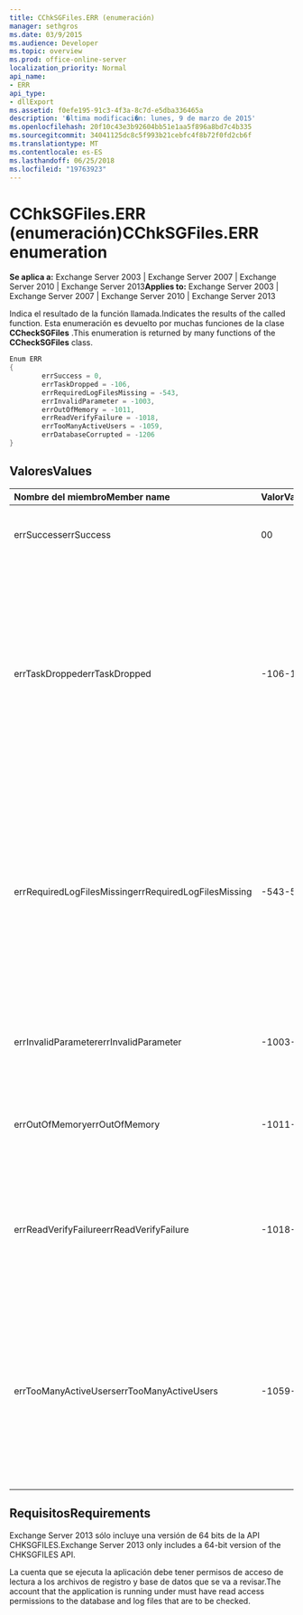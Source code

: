 ```yaml
---
title: CChkSGFiles.ERR (enumeración)
manager: sethgros
ms.date: 03/9/2015
ms.audience: Developer
ms.topic: overview
ms.prod: office-online-server
localization_priority: Normal
api_name:
- ERR
api_type:
- dllExport
ms.assetid: f0efe195-91c3-4f3a-8c7d-e5dba336465a
description: '�ltima modificaci�n: lunes, 9 de marzo de 2015'
ms.openlocfilehash: 20f10c43e3b92604bb51e1aa5f896a8bd7c4b335
ms.sourcegitcommit: 34041125dc8c5f993b21cebfc4f8b72f0fd2cb6f
ms.translationtype: MT
ms.contentlocale: es-ES
ms.lasthandoff: 06/25/2018
ms.locfileid: "19763923"
---
```

# <a name="cchksgfileserr-enumeration"></a><span data-ttu-id="45675-103">CChkSGFiles.ERR (enumeración)</span><span class="sxs-lookup"><span data-stu-id="45675-103">CChkSGFiles.ERR enumeration</span></span> 
  
<span data-ttu-id="45675-104">**Se aplica a:** Exchange Server 2003 | Exchange Server 2007 | Exchange Server 2010 | Exchange Server 2013</span><span class="sxs-lookup"><span data-stu-id="45675-104">**Applies to:** Exchange Server 2003 | Exchange Server 2007 | Exchange Server 2010 | Exchange Server 2013</span></span>
  
<span data-ttu-id="45675-105">Indica el resultado de la función llamada.</span><span class="sxs-lookup"><span data-stu-id="45675-105">Indicates the results of the called function.</span></span> <span data-ttu-id="45675-106">Esta enumeración es devuelto por muchas funciones de la clase **CCheckSGFiles** .</span><span class="sxs-lookup"><span data-stu-id="45675-106">This enumeration is returned by many functions of the **CCheckSGFiles** class.</span></span> 
  
```cs
Enum ERR  
{
        errSuccess = 0,
        errTaskDropped = -106,
        errRequiredLogFilesMissing = -543,
        errInvalidParameter = -1003,
        errOutOfMemory = -1011,
        errReadVerifyFailure = -1018,
        errTooManyActiveUsers = -1059,
        errDatabaseCorrupted = -1206
}

```

## <a name="values"></a><span data-ttu-id="45675-107">Valores</span><span class="sxs-lookup"><span data-stu-id="45675-107">Values</span></span>

|<span data-ttu-id="45675-108">**Nombre del miembro**</span><span class="sxs-lookup"><span data-stu-id="45675-108">**Member name**</span></span>|<span data-ttu-id="45675-109">**Valor**</span><span class="sxs-lookup"><span data-stu-id="45675-109">**Value**</span></span>|<span data-ttu-id="45675-110">**Descripción**</span><span class="sxs-lookup"><span data-stu-id="45675-110">**Description**</span></span>|
|:-----|:-----|:-----|
|<span data-ttu-id="45675-111">errSuccess</span><span class="sxs-lookup"><span data-stu-id="45675-111">errSuccess</span></span>  <br/> |<span data-ttu-id="45675-112">0</span><span class="sxs-lookup"><span data-stu-id="45675-112">0</span></span>  <br/> |<span data-ttu-id="45675-113">La función que se completó sin errores.</span><span class="sxs-lookup"><span data-stu-id="45675-113">The function completed without any errors.</span></span>  <br/> |
|<span data-ttu-id="45675-114">errTaskDropped</span><span class="sxs-lookup"><span data-stu-id="45675-114">errTaskDropped</span></span>  <br/> |<span data-ttu-id="45675-115">-106</span><span class="sxs-lookup"><span data-stu-id="45675-115">-106</span></span>  <br/> |<span data-ttu-id="45675-116">Devuelto por la función **ErrTerm** para indicar que no todas las páginas de la base de datos y los archivos de registro de transacciones se protegieron o que se produjeron errores durante la comprobación.</span><span class="sxs-lookup"><span data-stu-id="45675-116">Returned by the **ErrTerm** function to indicate that not all database pages and transaction log files were checked, or that errors were encountered during the verification.</span></span>  <br/> |
|<span data-ttu-id="45675-117">errRequiredLogFilesMissing</span><span class="sxs-lookup"><span data-stu-id="45675-117">errRequiredLogFilesMissing</span></span>  <br/> |<span data-ttu-id="45675-118">-543</span><span class="sxs-lookup"><span data-stu-id="45675-118">-543</span></span>  <br/> |<span data-ttu-id="45675-119">Uno o varios archivos de registro que se requieren para poner la base de datos a un estado de cierre limpio no se encontró en la ruta de acceso del archivo de registro o no tiene el nombre de base de tres letras especificado.</span><span class="sxs-lookup"><span data-stu-id="45675-119">One or more log files that are required to bring the database to a clean-shutdown state was not found in the log file path, or did not have the specified three-letter base name.</span></span>  <br/> |
|<span data-ttu-id="45675-120">errInvalidParameter</span><span class="sxs-lookup"><span data-stu-id="45675-120">errInvalidParameter</span></span>  <br/> |<span data-ttu-id="45675-121">-1003</span><span class="sxs-lookup"><span data-stu-id="45675-121">-1003</span></span>  <br/> |<span data-ttu-id="45675-122">Uno o más parámetros que se han pasado a la función no son válidos.</span><span class="sxs-lookup"><span data-stu-id="45675-122">One or more parameters that were passed to the function were invalid.</span></span>  <br/> |
|<span data-ttu-id="45675-123">errOutOfMemory</span><span class="sxs-lookup"><span data-stu-id="45675-123">errOutOfMemory</span></span>  <br/> |<span data-ttu-id="45675-124">-1011</span><span class="sxs-lookup"><span data-stu-id="45675-124">-1011</span></span>  <br/> |<span data-ttu-id="45675-125">Memoria insuficiente estaba disponible para completar la operación solicitada.</span><span class="sxs-lookup"><span data-stu-id="45675-125">Insufficient memory was available to complete the requested operation.</span></span>  <br/> |
|<span data-ttu-id="45675-126">errReadVerifyFailure</span><span class="sxs-lookup"><span data-stu-id="45675-126">errReadVerifyFailure</span></span>  <br/> |<span data-ttu-id="45675-127">-1018</span><span class="sxs-lookup"><span data-stu-id="45675-127">-1018</span></span>  <br/> |<span data-ttu-id="45675-128">La suma de comprobación que se almacena en una página de base de datos no coincide con su suma de comprobación esperada.</span><span class="sxs-lookup"><span data-stu-id="45675-128">The checksum that is stored on a database page does not match its expected checksum.</span></span>  <br/> |
|<span data-ttu-id="45675-129">errTooManyActiveUsers</span><span class="sxs-lookup"><span data-stu-id="45675-129">errTooManyActiveUsers</span></span>  <br/> |<span data-ttu-id="45675-130">-1059</span><span class="sxs-lookup"><span data-stu-id="45675-130">-1059</span></span>  <br/> |<span data-ttu-id="45675-131">La función **ErrTerm** se ha llamado mientras estaba utilizando el objeto.</span><span class="sxs-lookup"><span data-stu-id="45675-131">The **ErrTerm** function was called while the object was still being used.</span></span> <span data-ttu-id="45675-132">Esto puede ocurrir si se llama a **ErrTerm** antes de **ErrCheckDbPages** o **ErrCheckLogFiles** ha devuelto.</span><span class="sxs-lookup"><span data-stu-id="45675-132">This can occur if **ErrTerm** is called before **ErrCheckDbPages** or **ErrCheckLogFiles** has returned.</span></span>  <br/> |
   
## <a name="requirements"></a><span data-ttu-id="45675-133">Requisitos</span><span class="sxs-lookup"><span data-stu-id="45675-133">Requirements</span></span>

<span data-ttu-id="45675-134">Exchange Server 2013 sólo incluye una versión de 64 bits de la API CHKSGFILES.</span><span class="sxs-lookup"><span data-stu-id="45675-134">Exchange Server 2013 only includes a 64-bit version of the CHKSGFILES API.</span></span>
  
<span data-ttu-id="45675-135">La cuenta que se ejecuta la aplicación debe tener permisos de acceso de lectura a los archivos de registro y base de datos que se va a revisar.</span><span class="sxs-lookup"><span data-stu-id="45675-135">The account that the application is running under must have read access permissions to the database and log files that are to be checked.</span></span>
  

